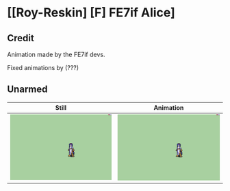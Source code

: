 # [\[Roy-Reskin\] \[F\] FE7if Alice]

## Credit

Animation made by the FE7if devs.

Fixed animations by (???)
	
## Unarmed

| Still | Animation |
| :---: | :-------: |
| ![Unarmed still](./Unarmed_000.png) | ![Unarmed animation](./Unarmed.gif) |
